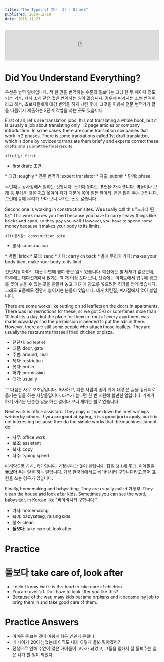 ```yaml
---
title: "The Types of 알바 (3) - Others"
published: 2014-12-19
date: 2015-11-23
---
```

<iframe id="audio_iframe" src="https://www.podbean.com/media/player/audio/postId/5416958/url/http%253A%252F%252Fwiseinit.podbean.com%252Fe%252Fthe-types-of-%25EC%2595%258C%25EB%25B0%2594-3-others%252F/initByJs/1/auto/1?skin=5" width="100%" height="100" frameborder="0" scrolling="no"></iframe>

#  Did You Understand Everything?

우선은 번역 알바입니다. 책 한 권을 번역하는 수준의 일보다는 그냥 한 두 페이지 정도 되는 기사, 회사 소개 같은 것을 번역하는 일이 많습니다. 경우에 따라서는 초벌 번역이라고 해서, 초보자들에게 대강 번역을 하게 시킨 후에, 그것을 이용해 전문 번역가가 글을 다듬어서 제출하는 2단계 작업을 하는 곳도 있습니다.

First of all, let's see translation jobs. It is not translating a whole book, but it is usually a job about translating only 1-2 page articles or company introduction. In some cases, there are some translation companies that work in 2 phases. There is some translations called 1st draft translation, which is done by novices to translate them briefly and experts correct these drafts and submit the final results.

	<li>초벌: first

* first draft: 초안

</li>
* 대강: roughly
* 전문 번역가: expert translator
* 제출: submit
* 단계: phase

두번째로 공사장에서 일하는 것입니다. 노가다 뛴다는 표현을 자주 씁니다. 벽돌이나 모래 등 무거운 것을 지고 옮겨야 하기 때문에 몸이 힘든 일이라, 돈은 많이 주는 편입니다. 그런데 몸에 무리가 가다 보니 나가는 돈도 많습니다.

Second one is working in construction sites. We usually call this "노가다 뛴다." This work makes you tired because you have to carry heavy things like bricks and sand, so they pay you well. However, you have to spend some money because it makes your body to its limits.

	<li>공사장: construction site

* 공사: construction

</li>
* 벽돌: brick
* 모래: sand
* 지다: carry on back
* 몸에 무리가 가다: makes your body tired, make your body to its limit

전단지를 아파트 대문 주변에 붙여 놓는 일도 있습니다. 예전에는 별 제재가 없었는데, 하루에도 대여섯개에서 많게는 열 개 이상 오다 보니, 요즘에는 아파트에서 입구에 광고를 꽂아 놓을 수 있는 곳을 만들어 놓고. 거기에 광고를 넣으려면 허가를 받게 했습니다. 그래도 요즘에도 전단지 붙이시는 분들이 있습니다. 대개 치킨집, 피자집에서 많이 붙입니다.

There are some works like putting on ad leaflets on the doors in apartments. There was no restrictions for these, so we got 5-6 or sometimes more than 10 leaflets a day, but the place for them in front of every apartment was made nowadays and the permission is needed to put the ads in there. However, there are still some people who attach those leaflets. They are usually the restaurants that sell fried chicken or pizza.

* 전단지: ad leaflet
* 대문: door, gate
* 주변: around, near
* 제재: restriction
* 꽂다: put in
* 허가: permission
* 대개: usually

그 다음은 사무 보조일입니다. 복사하고, 다른 사람이 종이 위에 대강 쓴 글을 컴퓨터로 옮기는 일을 하는 사람들입니다. 타수가 높다면 한 번 지원해 볼만한 일입니다. 기계가 하기 어려운 단순한 일을 하는 일이다 보니 재미는 별로 없습니다.

Next work is office assistant. They copy or type down the brief writings written by others. If you are good at typing, it is a good job to apply, but it is not interesting because they do the simple works that the machines cannot do.

* 사무: office work
* 보조: assistant
* 복사: copy
* 타수: typing speed

마지막으로 가사, 육아입니다. 가정부라고 많이 불립니다. 집을 청소해 주고, 아이들을 <span style="color: # ff0000;"><strong>돌보아</strong></span> 두는 일을 하는 일입니다. 가끔 한국어에서도 베이비시터 구합니다라고 영어 표현을 쓰는 경우가 있습니다.

Finally, homemaking and babysitting. They are usually called 가정부. They clean the house and look after kids. Sometimes you can see the word, babysitter, in Korean like "베이비시터 구합니다."

* 가사: homemaking
* 육아: babysitting, raising kids.
* 청소: clean
* <span style="color: # ff0000;"><strong>돌보다</strong></span>: take care of, look after


#  Practice


#  돌보다 take care of, look after


* I didn't know that it is this hard to take care of children.
* You are over 20. Do I have to look after you like this?
* Because of the war, many kids became orphans and it became my job to bring them in and take good care of them.


#  Practice Answers


* 아이들 돌보는 것이 이렇게 힘든 일인지 몰랐다.
* 네 나이가 20이 넘었는데 아직도 내가 이렇게 돌봐 줘야겠어?
* 전쟁으로 인해 수없이 많은 아이들이 고아가 되었고, 그들을 맡아서 잘 돌봐주는 일은 내가 할 일이 되었다.
